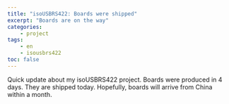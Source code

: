 ```yaml
---
title: "isoUSBRS422: Boards were shipped"
excerpt: "Boards are on the way"
categories:
    - project
tags:
    - en
    - isousbrs422
toc: false
---
```


Quick update about my isoUSBRS422 project. Boards were produced in 4 days.
They are shipped today. Hopefully, boards will arrive from China within a month.
